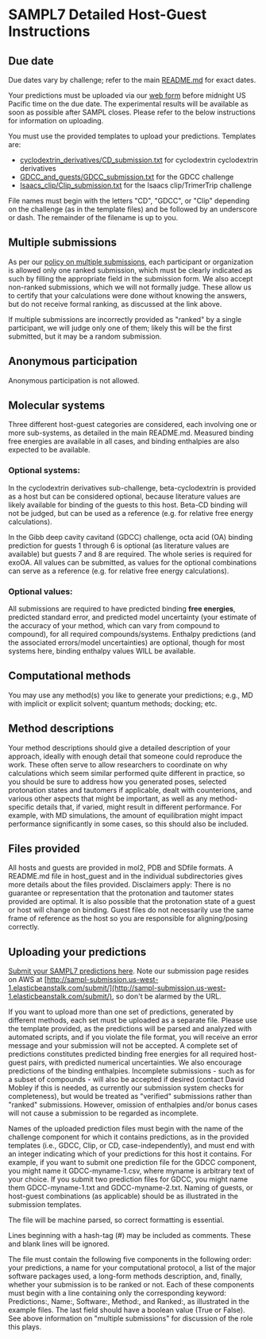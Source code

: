 # SAMPL7 Detailed Host-Guest Instructions

## Due date

Due dates vary by challenge; refer to the main [README.md](README.md) for exact dates.

Your predictions must be uploaded via our [web form](http://sampl-submission.us-west-1.elasticbeanstalk.com/submit) before midnight US Pacific time on the due date. The experimental results will be available as soon as possible after SAMPL closes. Please refer to the below instructions for information on uploading.

You must use the provided templates to upload your predictions. Templates are:
- [cyclodextrin_derivatives/CD_submission.txt](cyclodextrin_derivatives/CD_submission.txt) for cyclodextrin cyclodextrin derivatives
- [GDCC_and_guests/GDCC_submission.txt](GDCC_and_guests/GDCC_submission.txt) for the GDCC challenge
- [Isaacs_clip/Clip_submission.txt](Isaacs_clip/Clip_submission.txt) for the Isaacs clip/TrimerTrip challenge

File names must begin with the letters "CD", "GDCC", or "Clip" depending on the
challenge (as in the template files) and be followed by an underscore or dash.
The remainder of the filename is up to you.

## Multiple submissions

As per our [policy on multiple submissions](https://samplchallenges.github.io/roadmap/submissions/), each participant or organization is allowed only one ranked submission, which must be clearly indicated as such by filling the appropriate field in the submission form. We also accept non-ranked submissions, which we will not formally judge. These allow us to certify that your calculations were done without knowing the answers, but do not receive formal ranking, as discussed at the link above.

If multiple submissions are incorrectly provided as "ranked" by a single participant, we will judge only one of them; likely this will be the first submitted, but it may be a random submission.

## Anonymous participation

Anonymous participation is not allowed.

## Molecular systems

Three different host-guest categories are considered, each involving one or more sub-systems, as detailed in the main README.md. Measured binding free energies are available in all cases, and binding enthalpies are also expected to be available.

### Optional systems:
In the cyclodextrin derivatives sub-challenge, beta-cyclodextrin is provided as a host but can be considered optional, because literature values are likely available for binding of the guests to this host. Beta-CD binding will not be judged, but can be used as a reference (e.g. for relative free energy calculations).

In the Gibb deep cavity cavitand (GDCC) challenge, octa acid (OA) binding prediction for guests 1 through 6 is optional (as literature values are available) but guests 7 and 8 are required. The whole series is required for exoOA. All values can be submitted, as values for the optional combinations can serve as a reference (e.g. for relative free energy calculations).

### Optional values:
All submissions are required to have predicted binding **free energies**, predicted standard error,
and predicted model uncertainty (your estimate of the accuracy of your method, which can vary from compound to compound), for all required compounds/systems. Enthalpy predictions (and the associated errors/model uncertainties) are optional, though for most systems here, binding enthalpy values WILL be available.

## Computational methods

You may use any method(s) you like to generate your predictions; e.g., MD with implicit or explicit solvent; quantum methods; docking; etc.

## Method descriptions

Your method descriptions should give a detailed description of your approach, ideally with enough detail that someone could reproduce the work. These often serve to allow researchers to coordinate on why calculations which seem similar performed quite different in practice, so you should be sure to address how you generated poses, selected protonation states and tautomers if applicable, dealt with counterions, and various other aspects that might be important, as well as any method-specific details that, if varied, might result in different performance. For example, with MD simulations, the amount of equilibration might impact performance significantly in some cases, so this should also be included.

## Files provided

All hosts and guests are provided in mol2, PDB and SDfile formats. A README.md file in host_guest and in the individual subdirectories gives more details about the files provided. Disclaimers apply: There is no guarantee or representation that the protonation and tautomer states provided are optimal. It is also possible that the protonation state of a guest or host will change on binding. Guest files do not necessarily use the same frame of reference as the host so you are responsible for aligning/posing correctly.

## Uploading your predictions

[Submit your SAMPL7 predictions here](http://sampl-submission.us-west-1.elasticbeanstalk.com/submit/). Note our submission page resides on AWS at [http://sampl-submission.us-west-1.elasticbeanstalk.com/submit/](http://sampl-submission.us-west-1.elasticbeanstalk.com/submit/), so don't be alarmed by the URL.

If you want to upload more than one set of predictions, generated by different methods, each set must be uploaded as a separate file. Please use the template provided, as the predictions will be parsed and analyzed with automated scripts, and if you violate the file format, you will receive an error message and your submission will not be accepted. A complete set of predictions constitutes predicted binding free energies for all required host-guest pairs, with predicted numerical uncertainties. We also encourage predictions of the binding enthalpies. Incomplete submissions - such as for a subset of compounds - will also be accepted if desired (contact David Mobley if this is needed, as currently our submission system checks for completeness), but would be treated as "verified" submissions rather than "ranked" submissions. However, omission of enthalpies and/or bonus cases will not cause a submission to be regarded as incomplete.

Names of the uploaded prediction files must begin with the name of the challenge component for which it contains predictions, as in the provided templates (i.e., GDCC, Clip, or CD, case-independently), and must end with an integer indicating which of your predictions for this host it contains. For example, if you want to submit one prediction file for the GDCC component, you might name it GDCC-myname-1.csv, where myname is arbitrary text of your choice. If you submit two prediction files for GDCC, you might name them GDCC-myname-1.txt and GDCC-myname-2.txt. Naming of guests, or host-guest combinations (as applicable) should be as illustrated in the submission templates.

The file will be machine parsed, so correct formatting is essential.

Lines beginning with a hash-tag (#) may be included as comments. These and blank lines will be ignored.

The file must contain the following five components in the following order: your predictions, a name for your computational protocol, a list of the major software packages used, a long-form methods description, and, finally, whether your submission is to be ranked or not. Each of these components must begin with a line containing only the corresponding keyword: Predictions:, Name:, Software:, Method:, and Ranked:, as illustrated in the example files. The last field should have a boolean value (True or False). See above information on "multiple submissions" for discussion of the role this plays.
